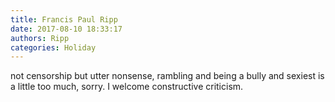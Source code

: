 ```yaml
---
title: Francis Paul Ripp
date: 2017-08-10 18:33:17
authors: Ripp
categories: Holiday
---
```


 not censorship  but utter nonsense, rambling and being a bully and sexiest is a little too much, sorry. I welcome constructive criticism.
